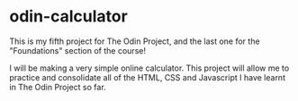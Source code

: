 # odin-calculator

This is my fifth project for The Odin Project, and the last one for the 
"Foundations" section of the course!

I will be making a very simple online calculator. This project will allow
me to practice and consolidate all of the HTML, CSS and Javascript I have
learnt in The Odin Project so far.